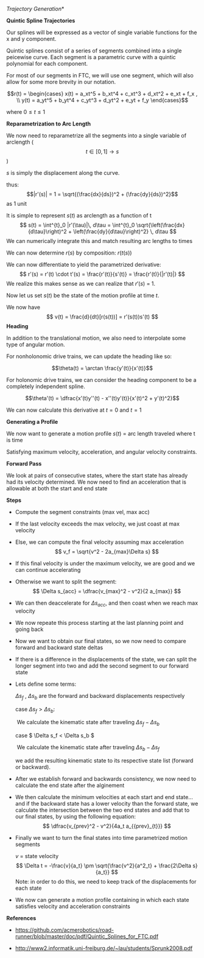 *Trajectory Generation** 

**Quintic Spline Trajectories**

Our splines will be expressed as a vector of single variable functions for the x and y component.

Quintic splines consist of a series of segments combined into a single peicewise curve. Each segment is a parametric curve with a quintic polynomial for each component. 

For most of our segments in FTC, we will use one segment, which will also allow for some more brevity in our notation.

$$r(t) = \begin{cases}
x(t) = a_xt^5 + b_xt^4 + c_xt^3 + d_xt^2 + e_xt + f_x , \\
y(t) = a_yt^5 + b_yt^4 + c_yt^3 + d_yt^2 + e_yt + f_y
\end{cases}$$

where $0 \le t \le 1$

**Reparametrization to Arc Length**

We now need to reparametrize all the segments into a single variable of arclength ($$t \in [0, 1] \to s$$ )

$s$ is simply the displacement along the curve.

thus: $$|r'(s)| = 1 = \sqrt{(\frac{dx}{ds})^2 + (\frac{dy}{ds})^2}$$as 1 unit 

It is simple to represent $s(t)$ as arclength as a function of t
$$
s(t) = \int^{t}_0 |r'(\tau)|\, d\tau = \int^{t}_0 \sqrt{\left(\frac{dx}{d\tau}\right)^2 + \left(\frac{dy}{d\tau}\right)^2} \, d\tau
$$
We can numerically integrate this and match resulting arc lengths to times

We can now determine $r(s)$ by composition: $r(t(s))$

We can now differentiate to yield the parametrized derivative:
$$
r'(s) = r'(t) \cdot t'(s) = \frac{r'(t)}{s'(t)} = \frac{r'(t)}{|r'(t)|}
$$
We realize this makes sense as we can realize that $r'(s)$ = 1.

Now let us set $s(t)$ be the state of the motion profile at time $t$.

We now have
$$
v(t) = \frac{d}{dt}[r(s(t))] = r'(s(t))s'(t)
$$
**Heading**

In addition to the translational motion, we also need to interpolate some type of angular motion. 

For nonholonomic drive trains, we can update the heading like so:

$$\theta(t) = \arctan \frac{y'(t)}{x'(t)}$$

For holonomic drive trains, we can consider the heading component to be a completely independent spline. 

$$\theta'(t) = \dfrac{x'(t)y''(t) - x''(t)y'(t)}{x'(t)^2 + y'(t)^2}$$

We can now calculate this derivative at $t=0$ and $t=1$



**Generating a Profile**

We now want to generate a motion profile $s(t)$ = arc length traveled where t is time

Satisfying maximum velocity, acceleration, and angular velocity constraints.

**Forward Pass**

We look at pairs of consecutive states, where the start state has already had its velocity determined. We now need to find an acceleration that is allowable at both the start and end state

**Steps**

- Compute the segment constraints (max vel, max acc)

- If the last velocity exceeds the max velocity, we just coast at max velocity

- Else, we can compute the final velocity assuming max acceleration 
  $$
  v_f = \sqrt{v^2 - 2a_{max}\Delta s}
  $$

- If this final velocity is under the maximum velocity, we are good and we can continue accelerating

- Otherwise we want to split the segment:
  $$
  \Delta s_{acc} = \dfrac{v_{max}^2 - v^2}{2 a_{max}}
  $$


- We can then deaccelerate for $\Delta s_{acc}$, and then coast when we reach max velocity

- We now repeate this process starting at the last planning point and going back

- Now we want to obtain our final states, so we now need to compare forward and backward state deltas

- If there is a difference in the displacements of the state, we can split the longer segment into two and add the second segment to our forward state

- Lets define some terms:

  $\Delta s_{f}$ , $\Delta s_{b}$ are the forward and backward displacements respectively

  case $\Delta s_f > \Delta s_b$:

  ​	We calculate the kinematic state after traveling $\Delta s_f - \Delta s_b$

  case $ \Delta s_f < \Delta s_b $

  ​	We calculate the kinematic state after traveling $\Delta s_b - \Delta s_f$



  we add the resulting kinematic state to its respective state list (forward or backward).

- After we establish forward and backwards consistency, we now need to calculate the end state after the alginement

- We then calculate the minimum velocities at each start and end state... and if the backward state has a lower velocity than the forward state, we calculate the intersection between the two end states and add that to our final states, by using the following equation:
  $$
  \dfrac{v_{prev}^2 - v^2}{4a_t a_{{prev}_{t}}}
  $$


- Finally we want to turn the final states into time parametrized motion segments

  $v$ = state velocity
  $$
  \Delta t = -\frac{v}{a_t} \pm \sqrt{\frac{v^2}{a^2_t} + \frac{2\Delta s}{a_t}}
  $$
  Note: in order to do this, we need to keep track of the displacements for each state

- We now can generate a motion profile containing in which each state satisfies velocity and acceleration constraints

**References**

- https://github.com/acmerobotics/road-runner/blob/master/doc/pdf/Quintic_Splines_for_FTC.pdf 

- http://www2.informatik.uni-freiburg.de/~lau/students/Sprunk2008.pdf